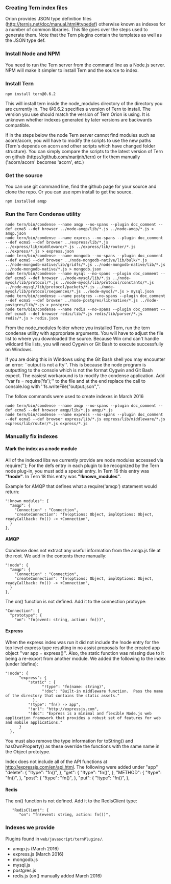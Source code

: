 ### Creating Tern index files

Orion provides JSON type definition files (http://ternjs.net/doc/manual.html#typedef) otherwise known as indexes for a number of common libraries.
This file goes over the steps used to generate them.  Note that the Tern plugins contain the templates as well as the JSON type def.

### Install Node and NPM

You need to run the Tern server from the command line as a Node.js server.  NPM will make it simpler to install Tern and the source to index.

### Install Tern

	npm install tern@0.6.2

This will install tern inside the node_modules directory of the directory you are currently in.  The @0.6.2 specifies a version of Tern to install.
The version you use should match the version of Tern Orion is using.  It is unknown whether indexes generated by later versions are backwards compatible.

If in the steps below the node Tern server cannot find modules such as acorn/acorn, you will have to modify the scripts to use the new paths (Tern's depends on 
acorn and other scripts which have changed folder structure).  You can simply compare the scripts to the latest version of Tern on github (https://github.com/marijnh/tern)
or fix them manually ('acorn/acorn' becomes 'acorn', etc.)

### Get the source

You can use git command line, find the github page for your source and clone the repo.  Or you can use npm install to get the source.

	npm installed amqp


### Run the Tern Condense utility

	node tern/bin/condense --name amqp --no-spans --plugin doc_comment --def ecma5 --def browser ../node-amqp/lib/*.js ../node-amqp/*.js > amqp.json
	node tern/bin/condense --name express --no-spans --plugin doc_comment --def ecma5 --def browser ../express/lib/*.js ../express/lib/middleware/*.js ../express/lib/router/*.js ../express/*.js > express.json
	node tern/bin/condense --name mongodb --no-spans --plugin doc_comment --def ecma5 --def browser ../node-mongodb-native/lib/bulk/*.js ../node-mongodb-native/lib/gridfs/*.js ../node-mongodb-native/lib/*.js ../node-mongodb-native/*.js > mongodb.json
	node tern/bin/condense --name mysql --no-spans --plugin doc_comment --def ecma5 --def browser ../node-mysql/lib/*.js ../node-mysql/lib/protocol/*.js ../node-mysql/lib/protocol/constants/*.js ../node-mysql/lib/protocol/packets/*.js ../node-mysql/lib/protocol/sequences/*.js ../node-mysql/*.js > mysql.json
	node tern/bin/condense --name postgres --no-spans --plugin doc_comment --def ecma5 --def browser ../node-postgres/lib/native/*.js ../node-postgres/lib/*.js > postgres
	node tern/bin/condense --name redis --no-spans --plugin doc_comment --def ecma5 --def browser redis/lib/*.js redis/lib/parser/*.js redis/*.js > redis.json
	
From the node_modules folder where you installed Tern, run the tern condense utility with appropriate arguments.  You will have to adjust the file list to
where you downloaded the source.  Because Win cmd can't handle wildcard file lists, you will need Cygwin or Git Bash to execute successfully on Windows.	

If you are doing this in Windows using the Git Bash shell you may encounter an error: ``output is not a tty''.  This is because the node program is outputting to the console
which is not the format Cygwin and Git Bash expect. The easiest workaround is to modify the condense application.  Add ''var fs = require('fs');'' to the file and at the
end replace the call to console.log with ''fs.writeFile("output.json",''.

The follow commands were used to create indexes in March 2016

	node tern/bin/condense --name amqp --no-spans --plugin doc_comment --def ecma5 --def browser amqp/lib/*.js amqp/*.js
	node tern/bin/condense --name express --no-spans --plugin doc_comment --def ecma5 --def browser express/lib/*.js express/lib/middleware/*.js express/lib/router/*.js express/*.js

### Manually fix indexes

#### Mark the index as a node module

All of the indexed libs we currently provide are node modules accessed via require('<name>'); For the defs entry in each plugin to be
recognized by the Tern node plug-in, you must add a special entry.  In Tern 16 this entry was **"!node"**.  In Tern 18 this entry was **"!known_modules"**.

Example for AMQP that defines what a require('amqp') statement would return:

	"!known_modules": {
	  "amqp": {
	    "Connection" : "Connection",
		"createConnection": "fn(options: Object, implOptions: Object, readyCallback: fn()) -> +Connection",
      }
    },


#### AMQP

Condense does not extract any useful information from the amqp.js file at the root.  We add in the contents there manually:

	"!node": {
	  "amqp": {
	    "Connection" : "Connection",
		"createConnection": "fn(options: Object, implOptions: Object, readyCallback: fn()) -> +Connection",
      }
    },

The on() function is not defined.  Add it to the connection protoype:

	"Connection": {
      "prototype": {
        "on": "fn(event: string, action: fn())",

#### Express

When the express index was run it did not include the !node entry for the top level express type resulting in no assist proposals for the created app object ''var app = express()''.
Also, the static function was missing due to it being a re-export from another module.  We added the following to the index (under !define):

	"!node": {
	      "express": {
	      	  "static" : {
		    		"!type": "fn(name: string)",
		    		"!doc": "Built-in middleware function.  Pass the name of the directory that contains the static assets."
		    	},
	          "!type": "fn() -> app",
	          "!url": "http://expressjs.com",
	          "!doc": "Express is a minimal and flexible Node.js web application framework that provides a robust set of features for web and mobile applications."
          }
      },
     
You must also remove the type information for toString() and hasOwnProperty() as these override the functions with the same name in the Object prototype.

Index does not include all of the API functions at http://expressjs.com/en/api.html.  The following were added under "app"
	"delete": {
  		"!type": "fn()",
  	},
  	"get": {
  		"!type": "fn()",
  	},
  	"METHOD": {
  		"!type": "fn()",
  	},
  	"post": {
  		"!type": "fn()",
  	},
  	"put": {
  		"!type": "fn()",
  	},

#### Redis

The on() function is not defined.  Add it to the RedisClient type:

	   "RedisClient": {
	      "on": "fn(event: string, action: fn())",

### Indexes we provide

Plugins found in `web/javascript/ternPlugins/`.

* amqp.js (March 2016)
* express.js (March 2016)
* mongodb.js 
* mysql.js 
* postgres.js 
* redis.js (on() manually added March 2016)
